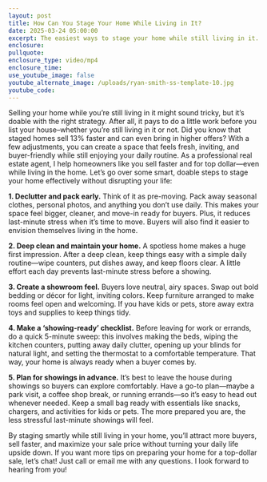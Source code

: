 ```yaml
---
layout: post
title: How Can You Stage Your Home While Living in It?
date: 2025-03-24 05:00:00
excerpt: The easiest ways to stage your home while still living in it.
enclosure:
pullquote:
enclosure_type: video/mp4
enclosure_time:
use_youtube_image: false
youtube_alternate_image: /uploads/ryan-smith-ss-template-10.jpg
youtube_code:
---
```

Selling your home while you’re still living in it might sound tricky, but it’s doable with the right strategy. After all, it pays to do a little work before you list your house–whether you’re still living in it or not. Did you know that staged homes sell 13% faster and can even bring in higher offers? With a few adjustments, you can create a space that feels fresh, inviting, and buyer-friendly while still enjoying your daily routine. As a professional real estate agent, I help homeowners like you sell faster and for top dollar—even while living in the home. Let’s go over some smart, doable steps to stage your home effectively without disrupting your life:

**1\. Declutter and pack early.** Think of it as pre-moving. Pack away seasonal clothes, personal photos, and anything you don’t use daily. This makes your space feel bigger, cleaner, and move-in ready for buyers. Plus, it reduces last-minute stress when it’s time to move. Buyers will also find it easier to envision themselves living in the home.

**2\. Deep clean and maintain your home.** A spotless home makes a huge first impression. After a deep clean, keep things easy with a simple daily routine—wipe counters, put dishes away, and keep floors clear. A little effort each day prevents last-minute stress before a showing.

**3\. Create a showroom feel.** Buyers love neutral, airy spaces. Swap out bold bedding or décor for light, inviting colors. Keep furniture arranged to make rooms feel open and welcoming. If you have kids or pets, store away extra toys and supplies to keep things tidy.

**4\. Make a ‘showing-ready’ checklist.** Before leaving for work or errands, do a quick 5-minute sweep: this involves making the beds, wiping the kitchen counters, putting away daily clutter, opening up your blinds for natural light, and setting the thermostat to a comfortable temperature. That way, your home is always ready when a buyer comes by.

**5\. Plan for showings in advance.** It’s best to leave the house during showings so buyers can explore comfortably. Have a go-to plan—maybe a park visit, a coffee shop break, or running errands—so it’s easy to head out whenever needed. Keep a small bag ready with essentials like snacks, chargers, and activities for kids or pets. The more prepared you are, the less stressful last-minute showings will feel.

By staging smartly while still living in your home, you’ll attract more buyers, sell faster, and maximize your sale price without turning your daily life upside down. If you want more tips on preparing your home for a top-dollar sale, let’s chat! Just call or email me with any questions. I look forward to hearing from you!
